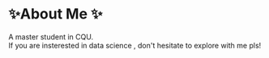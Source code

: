 # ✨About Me ✨
A master student in CQU.
<br>
If you are insterested in data science , don't hesitate to explore with me pls!
